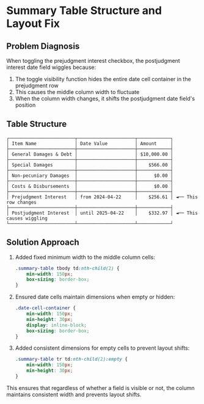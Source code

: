 # Summary Table Structure and Layout Fix

## Problem Diagnosis

When toggling the prejudgment interest checkbox, the postjudgment interest date field wiggles because:

1. The toggle visibility function hides the entire date cell container in the prejudgment row
2. This causes the middle column width to fluctuate
3. When the column width changes, it shifts the postjudgment date field's position

## Table Structure

```
┌────────────────────────┬─────────────────────┬────────────┐
│ Item Name              │ Date Value          │ Amount     │
├────────────────────────┼─────────────────────┼────────────┤
│ General Damages & Debt │                     │ $10,000.00 │
├────────────────────────┼─────────────────────┼────────────┤
│ Special Damages        │                     │    $566.00 │
├────────────────────────┼─────────────────────┼────────────┤
│ Non-pecuniary Damages  │                     │      $0.00 │
├────────────────────────┼─────────────────────┼────────────┤
│ Costs & Disbursements  │                     │      $0.00 │
├────────────────────────┼─────────────────────┼────────────┤
│ Prejudgment Interest   │ from 2024-04-22     │    $256.61 │ ◄── This row changes
├────────────────────────┼─────────────────────┼────────────┤
│ Postjudgment Interest  │ until 2025-04-22    │    $332.97 │ ◄── This causes wiggling
└────────────────────────┴─────────────────────┴────────────┘
```

## Solution Approach

1. Added fixed minimum width to the middle column cells:
   ```css
   .summary-table tbody td:nth-child(2) {
       min-width: 150px;
       box-sizing: border-box;
   }
   ```

2. Ensured date cells maintain dimensions when empty or hidden:
   ```css
   .date-cell-container {
       min-width: 150px;
       min-height: 30px;
       display: inline-block;
       box-sizing: border-box;
   }
   ```

3. Added consistent dimensions for empty cells to prevent layout shifts:
   ```css
   .summary-table tr td:nth-child(2):empty {
       min-width: 150px;
       min-height: 30px;
   }
   ```

This ensures that regardless of whether a field is visible or not, the column maintains consistent width and prevents layout shifts.
